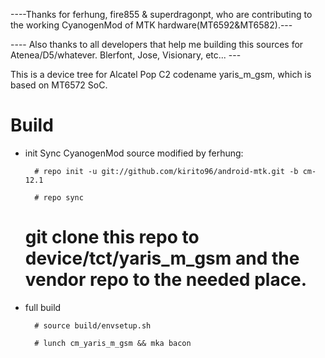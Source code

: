 ----Thanks for ferhung, fire855 & superdragonpt, who are contributing to the working CyanogenMod of MTK hardware(MT6592&MT6582).---

---- Also thanks to all developers that help me building this sources for Atenea/D5/whatever. Blerfont, Jose, Visionary, etc... ---

This is a device tree for Alcatel Pop C2 codename yaris_m_gsm, which is based on MT6572 SoC.
# Build

* init
  Sync CyanogenMod source modified by ferhung:

        # repo init -u git://github.com/kirito96/android-mtk.git -b cm-12.1

        # repo sync

	# git clone this repo to device/tct/yaris_m_gsm and the vendor repo to the needed place.

* full build
        
        # source build/envsetup.sh

        # lunch cm_yaris_m_gsm && mka bacon
